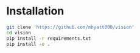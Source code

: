 # Installation

```bash
git clone 'https://github.com/mhyatt000/vision'
cd vision
pip install -r requirements.txt
pip install -e .
```


